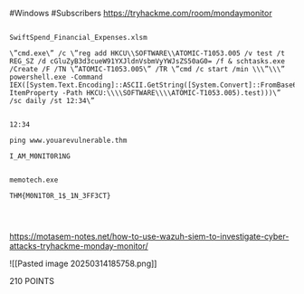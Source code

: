 #Windows #Subscribers 
https://tryhackme.com/room/mondaymonitor


```

SwiftSpend_Financial_Expenses.xlsm

\”cmd.exe\” /c \”reg add HKCU\\SOFTWARE\\ATOMIC-T1053.005 /v test /t REG_SZ /d cGluZyB3d3cueW91YXJldnVsbmVyYWJsZS50aG0= /f & schtasks.exe /Create /F /TN \”ATOMIC-T1053.005\” /TR \”cmd /c start /min \\\”\\\” powershell.exe -Command IEX([System.Text.Encoding]::ASCII.GetString([System.Convert]::FromBase64String((Get-ItemProperty -Path HKCU:\\\\SOFTWARE\\\\ATOMIC-T1053.005).test)))\” /sc daily /st 12:34\”


12:34 

ping www.youarevulnerable.thm

I_AM_M0NIT0R1NG


memotech.exe

THM{M0N1T0R_1$_1N_3FF3CT}




```

https://motasem-notes.net/how-to-use-wazuh-siem-to-investigate-cyber-attacks-tryhackme-monday-monitor/



![[Pasted image 20250314185758.png]]


210 POINTS





















































